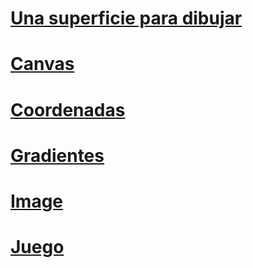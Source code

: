 # [Una superficie para dibujar](https://github.com/IIKUYY/HTML5/tree/main/Ch4/Ch4.md)

# [Canvas](https://github.com/IIKUYY/HTML5/tree/main/Ch4/Canvas)

# [Coordenadas](https://github.com/IIKUYY/HTML5/tree/main/Ch4/Coordenadas)

# [Gradientes](https://github.com/IIKUYY/HTML5/tree/main/Ch4/Gradient)

# [Image](https://github.com/IIKUYY/HTML5/tree/main/Ch4/Image)

# [Juego](https://github.com/IIKUYY/HTML5/tree/main/Ch4/Juego)